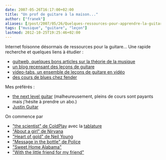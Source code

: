 ```yaml
---
date: 2007-05-26T16:17:00+02:00
title: "Un prof de guitare à la maison..."
author: ["franek"]
aliases: [/post/2007/05/26/Quelques-ressources-pour-apprendre-la-guitare]
tags: ["musique", "guitare", "leçon"]
lastmod: 2012-10-25T19:25:46+02:00
---
```

Internet foisonne désormais de ressources pour la guitare... Une rapide recherche et quelques liens à étudier :

- [guitweb, quelques bons articles sur la théorie de la musique](http://guitweb.com)
- [un blog recensant des leçons de guitare](http://guitare.canalblog.com/archives/lecons/)
- [video-tabs, un ensemble de leçons de guitare en vidéo ](http://video-tabs.com)
- [des cours de blues chez fender](http://www.fenderplayersclub.com/home/blues.htm)

Mes préférés :

- [the next level guitar](http://www.nextlevelguitar.com/) (malheureusement, pleins de cours sont payants mais j'hésite à prendre un abo.)
- [Justin Guitar ](http://www.justinguitar.com/)

On commence par

- ["the scientist" de ColdPlay](http://www.nextlevelguitar.com/index.php?option=com_content&task=view&id=556&Itemid=66) avec la [tablature](http://www.ultimate-guitar.com/tabs/c/coldplay/the_scientist_acoustic_crd.htm)
- ["About a girl" de Nirvana](http://video.google.com/videoplay?docid=-4716593424425287423&hl=en)
- ["Heart of gold" de Neil Young](http://video.google.com/videoplay?docid=-1128104849754649918&hl=en)
- ["Message in the bottle" de Police](http://www.youtube.com/watch?v=oB94zfnPP9E)
- ["Sweet Home Alabama"](http://www.youtube.com/watch?v=_yXQUeEga80&mode=related&search=)
- ["With the little friend for my friend"](http://video-tabs.com/with-a-little-help-from-my-friends-beatles/)
